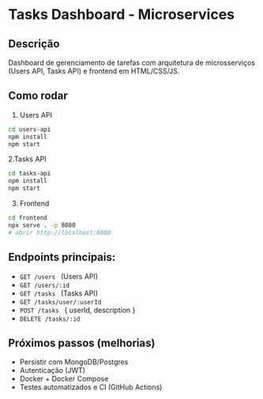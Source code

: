 # Tasks Dashboard - Microservices

## Descrição
Dashboard de gerenciamento de tarefas com arquitetura de microsserviços (Users API, Tasks API) e frontend em HTML/CSS/JS.

## Como rodar
1. Users API
```bash
cd users-api
npm install
npm start
```
2.Tasks API
```bash
cd tasks-api
npm install
npm start
````
3. Frontend
```bash
cd frontend
npx serve . -p 8080
# abrir http://localhost:8080
````
## Endpoints principais:
- ```GET /users ``` (Users API)
- ```GET /users/:id ```
- ```GET /tasks ``` (Tasks API)
- ```GET /tasks/user/:userId ```
- ```POST /tasks ``` { userId, description }
- ```DELETE /tasks/:id ```

## Próximos passos (melhorias)

- Persistir com MongoDB/Postgres
- Autenticação (JWT)
- Docker + Docker Compose
- Testes automatizados e CI (GitHub Actions)
